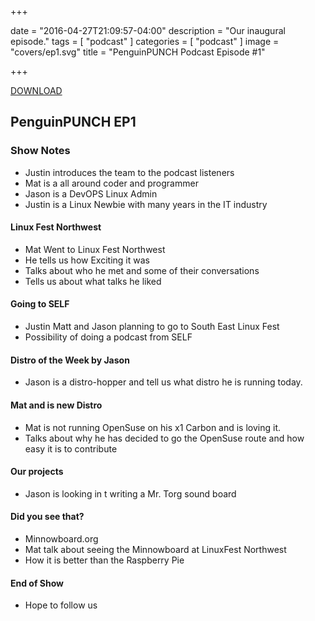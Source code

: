 +++

date = "2016-04-27T21:09:57-04:00"
description = "Our inaugural episode."
tags = [ "podcast" ]
categories = [ "podcast" ]
image = "covers/ep1.svg"
title = "PenguinPUNCH Podcast Episode #1"

+++

[DOWNLOAD](http://penguinpunch.com/podcasts/penguin-punch-ep1.mp3)

## PenguinPUNCH EP1

### Show Notes
 - Justin introduces the team to the podcast listeners
 - Mat is a all around coder and programmer
 - Jason is a DevOPS Linux Admin
 - Justin is a Linux Newbie with many years in the IT industry


#### Linux Fest Northwest
 - Mat Went to Linux Fest Northwest
 - He tells us how Exciting it was  
 - Talks about who he met and some of their conversations 
 - Tells us about what talks he liked
 
#### Going to SELF
 - Justin Matt and Jason planning to go to South East Linux Fest
 - Possibility of doing a podcast from SELF

#### Distro of the Week by Jason
 - Jason is a distro-hopper and tell us what distro he is running today. 
 
#### Mat and is new Distro 
 - Mat is not running OpenSuse on his x1 Carbon and is loving it. 
 - Talks about why he has decided to go the OpenSuse route and how easy it is to contribute

#### Our projects 
 - Jason is looking in t writing a Mr. Torg sound board
 
#### Did you see that? 
 - Minnowboard.org
 - Mat talk about seeing the Minnowboard at LinuxFest Northwest
 - How it is better than the Raspberry Pie

#### End of Show
 - Hope to follow us



